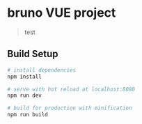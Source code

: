 # bruno VUE project

> test

## Build Setup

``` bash
# install dependencies
npm install

# serve with hot reload at localhost:8080
npm run dev

# build for production with minification
npm run build
```

